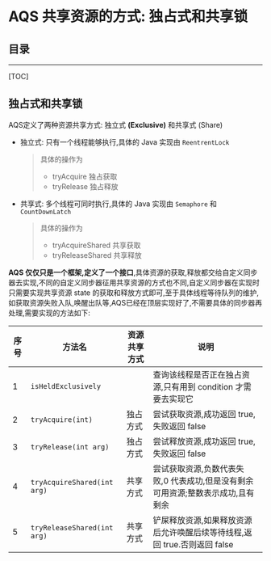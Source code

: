 # AQS 共享资源的方式: 独占式和共享锁

## 目录

------

[TOC]

## 独占式和共享锁

AQS定义了两种资源共享方式: 独立式 **(Exclusive)** 和共享式 (Share)

- 独立式: 只有一个线程能够执行,具体的 Java 实现由 `ReentrentLock`

  > 具体的操作为
  >
  > - tryAcquire 独占获取
  > - tryRelease 独占释放

- 共享式: 多个线程可同时执行,具体的 Java 实现由 `Semaphore` 和 `CountDownLatch`

  > 具体的操作为
  >
  > - tryAcquireShared 共享获取
  > - tryReleaseShared 共享释放

**AQS 仅仅只是一个框架,定义了一个接口**,具体资源的获取,释放都交给自定义同步器去实现,不同的自定义同步器征用共享资源的方式也不同,自定义同步器在实现时只需要实现共享资源 state 的获取和释放方式即可,至于具体线程等待队列的维护,如获取资源失败入队,唤醒出队等,AQS已经在顶层实现好了,不需要具体的同步器再处理,需要实现的方法如下:

| 序号 | 方法名                      | 资源共享方式 | 说明                                                         |
| ---- | --------------------------- | ------------ | ------------------------------------------------------------ |
| 1    | `isHeldExclusively`         |              | 查询该线程是否正在独占资源,只有用到 condition 才需要去实现它 |
| 2    | `tryAcquire(int)`           | 独占方式     | 尝试获取资源,成功返回 true, 失败返回 false                   |
| 3    | `tryRelease(int arg)`       | 独占方式     | 尝试释放资源,成功返回 true, 失败返回 false                   |
| 4    | `tryAcquireShared(int arg)` | 共享方式     | 尝试获取资源,负数代表失败,0 代表成功,但是没有剩余可用资源;整数表示成功,且有剩余 |
| 5    | `tryReleaseShared(int arg)` | 共享方式     | 铲屎释放资源,如果释放资源后允许唤醒后续等待线程,返回 true.否则返回 false |